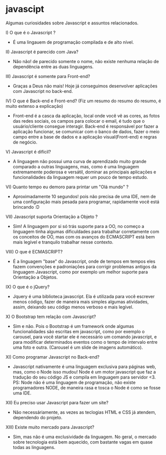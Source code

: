 # javascipt

Algumas curiosidades sobre Javascript e assuntos relacionados.

I) O que é o Javascript ?
- É uma lingauem de programação compilada e de alto nível. 

II) Javascript é parecido com Java? 
- Não não! de parecido somente o nome, não existe nenhuma relação de dependência entre as duas linguagens. 

III) Javascript é somente para Front-end? 
- Graças a Deus não mais! Hoje já conseguimos desenvolver aplicações com Javascript no back-end. 

IV) O que é Back-end e Front-end? 
(Fiz um resumo do resumo do resumo, é muito extenso a explicação)
- Front-end é a casca da aplicação, local onde você vê as cores, as fotos das redes sociais, os campos para colocar o email, é tudo que o usuário/cliente consegue interagir. Back-end é responsável por fazer a aplicação funcionar, se comunicar com o banco de dados, fazer o meio campo entre a base de dados e a aplicação visual(Front-end) e regras de negócio. 

V) Javascript é difícil? 
- A linguagem não possui uma curva de aprendizado muito grande comparado a outras linguagens, mas, como é uma linguagem extremamente poderosa e versátil, dominar as principais aplicações e funcionalidades da linguagem requer um pouco de tempo estudo. 

VI) Quanto tempo eu demoro para printar um "Olá mundo" ? 
- Aproximadamente 10 segundos! pois não precisa de uma IDE, nem de uma configuração mais pesada para programar, rapidamente você está brincando :D 

VII) Javascript suporta Orientação a Objeto ? 
- Sim! A linguagem por si só trás suporte para a OO, no começo a linguagem tinha algumas dificuldades para trabalhar corretamente com os conceitos de OO, mas com os avanços do ECMASCRIPT está bem mais legível e tranquilo trabalhar nesse contexto.

VIII) O que é ECMASCRIPT? 
- É a linguagem "base" do Javascript, onde de tempos em tempos eles fazem convenções e padroniações para corrigir problemas antigos da linguagem Javascript, como por exemplo um melhor suporte para Orientação a Objetos. 

IX) O que é o jQuery? 
- Jquery é uma biblioteca javascript. Ela é utilizada para você escrever menos código, fazer de maneira mais simples algumas atividades, assim, deixando seu código menos verboso e mais legível. 

X) O Bootstrap tem relação com Javascript? 
- Sim e não. Pois o Bootstrap é um framework onde algumas funcionalidades são escritas em javascript, como por exemplo o carousel, para você startar ele é necessário um comando javascript, e para modificar determinados eventos como o tempo de intervalo entre uma foto e outra. (Carousel é um slide de imagens automático). 

XI) Como programar Javascript no Back-end? 
- Javascript nativamente é uma linguagem exclusiva para páginas web, mas, como o Node isso mudou! Node é um motor javascript que faz a tradução do seu código JS e compila em linguagem para servidor <3. 
PS: Node não é uma linguagem de programação, não existe programadores NODE, de maneira rasa e tosca o Node é como se fosse uma IDE. 

XII) Eu preciso usar Javascript para fazer um site? 
- Não necessáriamente, as vezes as teclogias HTML e CSS já atendem, dependendo do projeto. 

XIII) Existe muito mercado para Javascript? 
- Sim, mas não é uma exclusividade da linguagem. No geral, o mercado sobre tecnologia está bem aquecido, com bastante vagas em quase todas as linguagens. 


